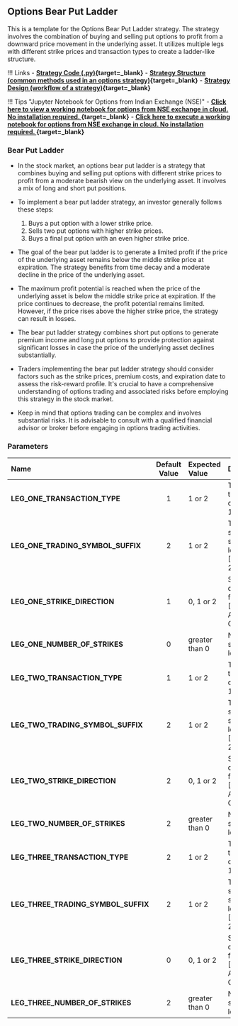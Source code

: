 ## Options Bear Put Ladder 

This is a template for the Options Bear Put Ladder strategy. The strategy involves the combination of buying and selling put options to profit from a downward price movement in the underlying asset. It utilizes multiple legs with different strike prices and transaction types to create a ladder-like structure.

!!! Links
    - **[Strategy Code (.py)](https://github.com/algobulls/pyalgostrategypool/blob/master/pyalgostrategypool/options_bear_put_ladder.py){target=_blank}**
    - **[Strategy Structure (common methods used in an options strategy)](strategy_guides/common_options_strategy.md){target=_blank}**
    - **[Strategy Design (workflow of a strategy)](strategy_guides/structure.md){target=_blank}**

!!! Tips "Jupyter Notebook for Options from Indian Exchange (NSE)"
    - **[Click here to view a working notebook for options from NSE exchange in cloud. No installation required. ](https://nbviewer.org/github/algobulls/pyalgotrading/blob/d77ba21f66764971362b51c1a39367a1f78c308d/jupyter/nse_options_jupyter_notebooks/options_bear_put_ladder.ipynb){target=_blank}**
    - **[Click here to execute a working notebook for options from NSE exchange in cloud. No installation required. ](https://mybinder.org/v2/gh/algobulls/pyalgotrading/0a1c06d6e159b3bebf2348efd198608b662c3ffc?urlpath=lab%2Ftree%2Fjupyter%2Fnse_options%2Foptions_bear_put_ladder.ipynb){target=_blank}**


### Bear Put Ladder
- In the stock market, an options bear put ladder is a strategy that combines buying and selling put options with different strike prices to profit from a moderate bearish view on the underlying asset. It involves a mix of long and short put positions.

- To implement a bear put ladder strategy, an investor generally follows these steps:
    1. Buys a put option with a lower strike price.
    2. Sells two put options with higher strike prices.
    3. Buys a final put option with an even higher strike price.

- The goal of the bear put ladder is to generate a limited profit if the price of the underlying asset remains below the middle strike price at expiration. The strategy benefits from time decay and a moderate decline in the price of the underlying asset.

- The maximum profit potential is reached when the price of the underlying asset is below the middle strike price at expiration. If the price continues to decrease, the profit potential remains limited. However, if the price rises above the higher strike price, the strategy can result in losses.

- The bear put ladder strategy combines short put options to generate premium income and long put options to provide protection against significant losses in case the price of the underlying asset declines substantially.

- Traders implementing the bear put ladder strategy should consider factors such as the strike prices, premium costs, and expiration date to assess the risk-reward profile. It's crucial to have a comprehensive understanding of options trading and associated risks before employing this strategy in the stock market.

- Keep in mind that options trading can be complex and involves substantial risks. It is advisable to consult with a qualified financial advisor or broker before engaging in options trading activities.

### Parameters


| Name                                | Default Value | Expected Value     | Description                                                        |
|:------------------------------------|:-------------:|:-------------------|:-------------------------------------------------------------------|
| **LEG_ONE_TRANSACTION_TYPE**        |       1       | 1 or 2             | Transaction type for leg one. [BUY: 1, SELL: 2]                    |
| **LEG_ONE_TRADING_SYMBOL_SUFFIX**   |       2       | 1 or 2             | Trading symbol suffix for leg one. [CE: 1,  PE: 2]                 |
| **LEG_ONE_STRIKE_DIRECTION**        |       1       | 0, 1 or 2          | Strike direction for leg one. [ITM: 0, ATM: 1,  OTM: 2]            |
| **LEG_ONE_NUMBER_OF_STRIKES**       |       0       | greater than 0     | Number of strikes for leg one.                                     |
| **LEG_TWO_TRANSACTION_TYPE**        |       1       | 1 or 2             | Transaction type for leg one. [BUY: 1, SELL: 2]                    |
| **LEG_TWO_TRADING_SYMBOL_SUFFIX**   |       2       | 1 or 2             | Trading symbol suffix for leg one. [CE: 1,  PE: 2]                 |
| **LEG_TWO_STRIKE_DIRECTION**        |       2       | 0, 1 or 2          | Strike direction for leg one. [ITM: 0, ATM: 1,  OTM: 2]            |
| **LEG_TWO_NUMBER_OF_STRIKES**       |       2       | greater than 0     | Number of strikes for leg one.                                     |
| **LEG_THREE_TRANSACTION_TYPE**      |       2       | 1 or 2             | Transaction type for leg one. [BUY: 1, SELL: 2]                    |
| **LEG_THREE_TRADING_SYMBOL_SUFFIX** |       2       | 1 or 2             | Trading symbol suffix for leg one. [CE: 1,  PE: 2]                 |
| **LEG_THREE_STRIKE_DIRECTION**      |       0       | 0, 1 or 2          | Strike direction for leg one. [ITM: 0, ATM: 1,  OTM: 2]            |
| **LEG_THREE_NUMBER_OF_STRIKES**     |       2       | greater than 0     | Number of strikes for leg one.                                     |

